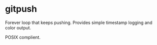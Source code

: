# gitpush
Forever loop that keeps pushing. Provides simple timestamp logging and color output.

POSIX complient.
